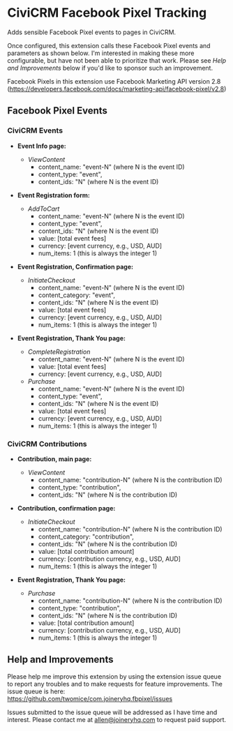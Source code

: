 # CiviCRM Facebook Pixel Tracking

Adds sensible Facebook Pixel events to pages in CiviCRM.

Once configured, this extension calls these Facebook Pixel events and parameters
as shown below. I'm interested in making these more configurable, but have not
been able to prioritize that work. Please see _Help and Improvements_ below if
you'd like to sponsor such an improvement.

Facebook Pixels in this extension use Facebook Marketing API version 2.8
(https://developers.facebook.com/docs/marketing-api/facebook-pixel/v2.8)

## Facebook Pixel Events

### CiviCRM Events
* **Event Info page:**
    * _ViewContent_
      * content_name: "event-N" (where N is the event ID)
      * content_type: "event",
      * content_ids: "N" (where N is the event ID)

* **Event Registration form:**
	* _AddToCart_
      * content_name: "event-N" (where N is the event ID)
      * content_type: "event",
      * content_ids: "N" (where N is the event ID)
      * value: [total event fees]
      * currency: [event currency, e.g., USD, AUD]
      * num_items: 1 (this is always the integer 1)

* **Event Registration, Confirmation page:**
	* _InitiateCheckout_
      * content_name: "event-N" (where N is the event ID)
      * content_category: "event",
      * content_ids: "N" (where N is the event ID)
      * value: [total event fees]
      * currency: [event currency, e.g., USD, AUD]
      * num_items: 1 (this is always the integer 1)

* **Event Registration, Thank You page:**
	* _CompleteRegistration_
      * content_name: "event-N" (where N is the event ID)
      * value: [total event fees]
      * currency: [event currency, e.g., USD, AUD]
	* _Purchase_
      * content_name: "event-N" (where N is the event ID)
      * content_type: "event",
      * content_ids: "N" (where N is the event ID)
      * value: [total event fees]
      * currency: [event currency, e.g., USD, AUD]
      * num_items: 1 (this is always the integer 1)

### CiviCRM Contributions
* **Contribution, main page:**
	* _ViewContent_
      * content_name: "contribution-N" (where N is the contribution ID)
      * content_type: "contribution",
      * content_ids: "N" (where N is the contribution ID)

* **Contribution, confirmation page:**
	* _InitiateCheckout_
      * content_name: "contribution-N" (where N is the contribution ID)
      * content_category: "contribution",
      * content_ids: "N" (where N is the contribution ID)
      * value: [total contribution amount]
      * currency: [contribution currency, e.g., USD, AUD]
      * num_items: 1 (this is always the integer 1)

* **Event Registration, Thank You page:**
	* _Purchase_
      * content_name: "contribution-N" (where N is the contribution ID)
      * content_type: "contribution",
      * content_ids: "N" (where N is the contribution ID)
      * value: [total contribution amount]
      * currency: [contribution currency, e.g., USD, AUD]
      * num_items: 1 (this is always the integer 1)

## Help and Improvements

Please help me improve this extension by using the extension issue queue to
report any troubles and to make requests for feature improvements. The issue
queue is here: https://github.com/twomice/com.joineryhq.fbpixel/issues

Issues submitted to the issue queue will be addressed as I have time and
interest. Please contact me at allen@joineryhq.com to request paid support.
